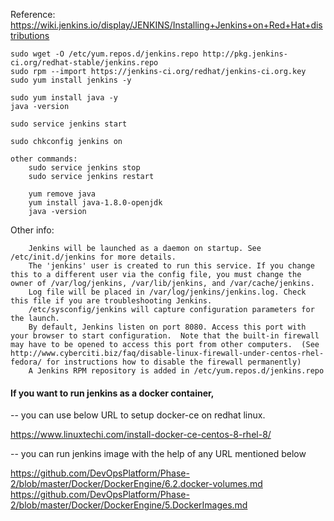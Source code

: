 Reference: https://wiki.jenkins.io/display/JENKINS/Installing+Jenkins+on+Red+Hat+distributions

    sudo wget -O /etc/yum.repos.d/jenkins.repo http://pkg.jenkins-ci.org/redhat-stable/jenkins.repo
    sudo rpm --import https://jenkins-ci.org/redhat/jenkins-ci.org.key
    sudo yum install jenkins -y

    sudo yum install java -y
    java -version
    
    sudo service jenkins start
    
    sudo chkconfig jenkins on
    
    other commands:
        sudo service jenkins stop
        sudo service jenkins restart
        
        yum remove java
        yum install java-1.8.0-openjdk
        java -version
        
Other info:
 
        Jenkins will be launched as a daemon on startup. See /etc/init.d/jenkins for more details.
        The 'jenkins' user is created to run this service. If you change this to a different user via the config file, you must change the owner of /var/log/jenkins, /var/lib/jenkins, and /var/cache/jenkins.
        Log file will be placed in /var/log/jenkins/jenkins.log. Check this file if you are troubleshooting Jenkins.
        /etc/sysconfig/jenkins will capture configuration parameters for the launch.
        By default, Jenkins listen on port 8080. Access this port with your browser to start configuration.  Note that the built-in firewall may have to be opened to access this port from other computers.  (See http://www.cyberciti.biz/faq/disable-linux-firewall-under-centos-rhel-fedora/ for instructions how to disable the firewall permanently)
        A Jenkins RPM repository is added in /etc/yum.repos.d/jenkins.repo


#### If you want to run jenkins as a docker container, 

-- you can use below URL to setup docker-ce on redhat linux.

https://www.linuxtechi.com/install-docker-ce-centos-8-rhel-8/

-- you can run jenkins image with the help of any URL mentioned below

https://github.com/DevOpsPlatform/Phase-2/blob/master/Docker/DockerEngine/6.2.docker-volumes.md
https://github.com/DevOpsPlatform/Phase-2/blob/master/Docker/DockerEngine/5.DockerImages.md
